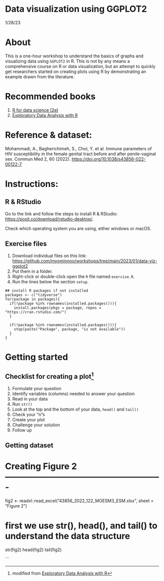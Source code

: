 Data visualization using GGPLOT2
================
1/28/23

# About

This is a one-hour workshop to understand the basics of graphs and
visualizing data using `GGPLOT2` in R. This is not by any means a
comprehensive course on R or data visualization, but an attempt to
quickly get researchers started on creating plots using R by
demonstrating an example drawn from the literature.

# Recommended books

1.  [R for data science (2e)](https://r4ds.hadley.nz/)
2.  [Exploratory Data Analysis with
    R](https://bookdown.org/rdpeng/exdata/)

# Reference & dataset:

Mohammadi, A., Bagherichimeh, S., Choi, Y. et al. Immune parameters of
HIV susceptibility in the female genital tract before and after
penile-vaginal sex. Commun Med 2, 60 (2022).
<https://doi.org/10.1038/s43856-022-00122-7>

# Instructions:

## R & RStudio

Go to the link and follow the steps to install R & RStudio:
<https://posit.co/download/rstudio-desktop/>.

Check which operating system you are using, either windows or macOS.

## Exercise files

1.  Download individual files on this link:
    <https://github.com/myominnoo/workshops/tree/main/2023/01/data-viz-ggplot2>  
2.  Put them in a folder.
3.  Right-click or double-click open the `R` file named `exercise.R`.
4.  Run the lines below the section `setup`.

<!-- -->

    ## install R packages if not installed
    packages <- c("tidyverse")
    for(package in packages){
      if(!package %in% rownames(installed.packages())){
        install.packages(pkgs = package, repos = "https://cran.rstudio.com/")
      }
      
      if(!package %in% rownames(installed.packages())){
        stop(paste("Package", package, "is not available"))
      }
    }

# Getting started

## Checklist for creating a plot[^1]

1.  Formulate your question
2.  Identify variables (columns) needed to answer your question
3.  Read in your data
4.  Run `str()`
5.  Look at the top and the bottom of your data, `head()` and `tail()`
6.  Check your “n”s
7.  Create your plot
8.  Challenge your solution
9.  Follow up

## Getting dataset

# Creating Figure 2 ——————————————————-

fig2 \<- readxl::read_excel(“43856_2022_122_MOESM3_ESM.xlsx”, sheet =
“Figure 2”)

# first we use str(), head(), and tail() to understand the data structure

str(fig2) head(fig2) tail(fig2)

\`\`\`

[^1]: modified from [Exploratory Data Analysis with
    R](https://bookdown.org/rdpeng/exdata/)
